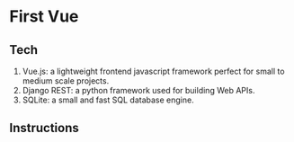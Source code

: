 # First Vue

## Tech
1. Vue.js: a lightweight frontend javascript framework perfect for small to medium scale projects.
1. Django REST: a python framework used for building Web APIs.
1. SQLite: a small and fast SQL database engine.  

## Instructions